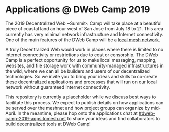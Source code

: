 Applications @ DWeb Camp 2019
=============================

The 2019 Decentralized Web ~Summit~ Camp will take place at a beautiful piece of coastal land an hour west of San Jose from July 18 to 21.
This area currently has very minimal network infrastructure and Internet connectivity.
One of the main features of the DWeb Camp will be a [local mesh network](https://github.com/dweb-camp-2019/meshnet).

A truly Decentralized Web would work in places where there is limited to no internet connectivity or restrictions due to cost or censorship.
The DWeb Camp is a perfect opportunity for us to make local messaging, mapping, websites, and file storage work with community-managed infrastructures in the wild, where we can all be builders and users of our decentralized technologies.
So we invite you to bring your ideas and skills to co-create these decentralized applications and processes that will run on our local network without guaranteed Internet connectivity.

This repository is currently a placeholder while we discuss best ways to facilitate this process.
We expect to publish details on how applications can be served over the meshnet and how project groups can organize by mid-April.
In the meantime, please hop onto the applications chat at [#dweb-camp-2019-apps:tomesh.net](https://riot.im/app/#/room/#dweb-camp-2019-apps:matrix.org) to share your ideas and find collaborators to build decentralized tools at DWeb Camp!
